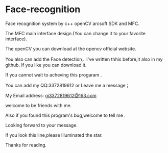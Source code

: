 # Face-recognition
Face recognition system by c++  openCV  arcsoft SDK and MFC.

The MFC main interface design.(You can change it to your favorite interface). 

The openCV you can download at the opencv official website.

You also can add the Face detection，I've written  thhis before,it also in my github. If you like you can download it.

If you cannot wait to acheving this progaram .

You can add my QQ:3372819612 or Leave me a message；

My Email address: gj3372819612@163.com

welcome to be friends with me.

Also if you found this program's bug,welcome to tell me .

Looking forward to your message.

If you look this line,please Illuminated the star.

Thanks for reading.
